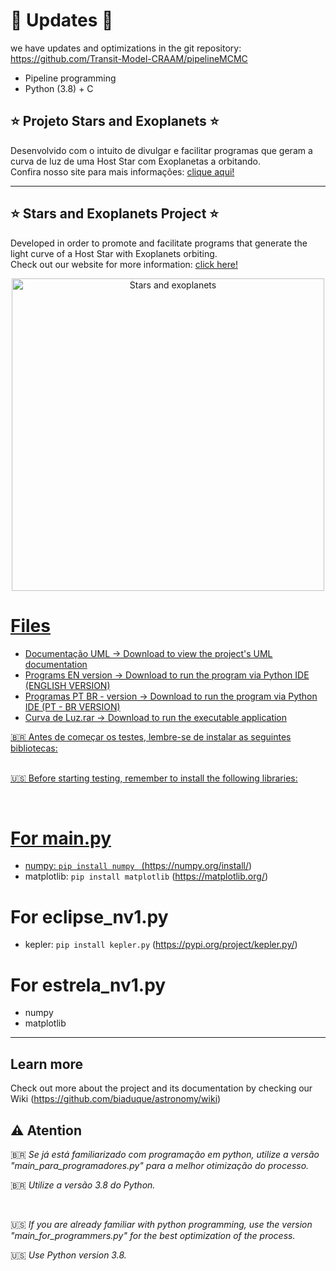 # 🚨 Updates 🚨 
we have updates and optimizations in the git repository: 
https://github.com/Transit-Model-CRAAM/pipelineMCMC
* Pipeline programming 
* Python (3.8) + C 

## ⭐ Projeto Stars and Exoplanets ⭐
Desenvolvido com o intuito de divulgar e facilitar programas que geram a curva de luz de uma Host Star com Exoplanetas a orbitando.
<br>
Confira nosso site para mais informações: [clique aqui!](https://www.starsandexoplanets.org/)
</br>

***

## ⭐ Stars and Exoplanets Project ⭐
Developed in order to promote and facilitate programs that generate the light curve of a Host Star with Exoplanets orbiting.
<br>
Check out our website for more information: [click here!](https://www.starsandexoplanets.org/)
</br>

<p align="center">
<a data-flickr-embed="true" href="https://www.flickr.com/photos/147494408@N05/51010271041/in/dateposted-public/" title="Stars and exoplanets"><img src="https://live.staticflickr.com/65535/51010271041_490c80cb08.jpg" width="500" height="500" alt="Stars and exoplanets">
</p>

# Files 

* Documentação UML -> Download to view the project's UML documentation
* Programs EN version -> Download to run the program via Python IDE (ENGLISH VERSION)
* Programas PT BR - version -> Download to run the program via Python IDE (PT - BR VERSION)
* Curva de Luz.rar -> Download to run the executable application

🇧🇷 Antes de começar os testes, lembre-se de instalar as seguintes bibliotecas:  
<br>

🇺🇸 Before starting testing, remember to install the following libraries:

</br>

# For main.py
* numpy: ```pip install numpy ``` (https://numpy.org/install/)
* matplotlib: ``` pip install matplotlib ``` (https://matplotlib.org/)

# For eclipse_nv1.py 
* kepler: ``` pip install kepler.py ```  (https://pypi.org/project/kepler.py/) 


# For estrela_nv1.py 
* numpy
* matplotlib


*** 

## Learn more 
Check out more about the project and its documentation by checking our Wiki (https://github.com/biaduque/astronomy/wiki)

## ⚠️ Atention

🇧🇷 _Se já está familiarizado com programação em python, utilize a versão "main_para_programadores.py" para a melhor otimização do processo._

🇧🇷 _Utilize a versão 3.8 do Python._

<br>

🇺🇸 _If you are already familiar with python programming, use the version "main_for_programmers.py" for the best optimization of the process._

🇺🇸 _Use Python version 3.8._
</br>



